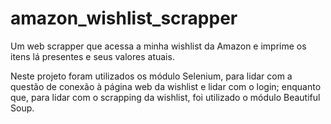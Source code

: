 # amazon_wishlist_scrapper
Um web scrapper que acessa a minha wishlist da Amazon e imprime os itens lá presentes e seus valores atuais.

Neste projeto foram utilizados os módulo Selenium, para lidar com a questão de conexão à página web da wishlist e lidar com o login;
enquanto que, para lidar com o scrapping da wishlist, foi utilizado o módulo Beautiful Soup.
